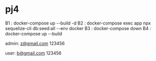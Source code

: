 # pj4



B1 :    docker-compose up --build -d
B2 :    docker-compose exec app npx sequelize-cli db:seed:all --env docker
B3 :    docker-compose down
B4 :    docker-compose up --build


admin:
z@gmail.com
123456

user:
b@gmail.com
123456
